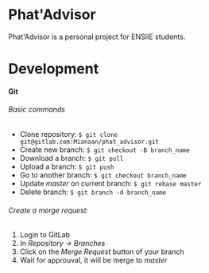 # Phat'Advisor
Phat'Advisor is a personal project for ENSIIE students.

# Development 
#### Git
###### Basic commands
- Clone repository: `$ git clone git@gitlab.com:Mianaan/phat_advisor.git`
- Create new branch: `$ git checkout -B branch_name`
- Download a branch: `$ git pull`
- Upload a branch: `$ git push`
- Go to another branch: `$ git checkout branch_name`
- Update *master* on current branch: `$ git rebase master`
- Delete branch: `$ git branch -d branch_name`

###### Create a merge request:
1. Login to GitLab
2. In *Repository -> Branches*
3. Click on the *Merge Request* button of your branch
4. Wait for approuval, it will be merge to *master*
